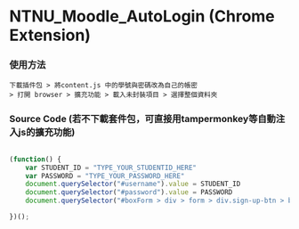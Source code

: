# NTNU_Moodle_AutoLogin (Chrome Extension)

### 使用方法
```
下載插件包 > 將content.js 中的學號與密碼改為自己的帳密
> 打開 browser > 擴充功能 > 載入未封裝項目 > 選擇整個資料夾
```

### Source Code (若不下載套件包，可直接用tampermonkey等自動注入js的擴充功能)

```javascript

(function() {
    var STUDENT_ID = "TYPE_YOUR_STUDENTID_HERE"
    var PASSWORD = "TYPE_YOUR_PASSWORD_HERE"
    document.querySelector("#username").value = STUDENT_ID
    document.querySelector("#password").value = PASSWORD
    document.querySelector("#boxForm > div > form > div.sign-up-btn > button").click()

})();
```
